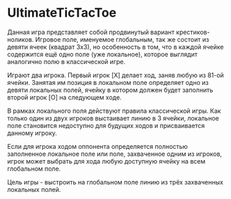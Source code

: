 # UltimateTicTacToe

Данная игра представляет собой продвинутый вариант крестиков-ноликов. Игровое поле, именуемое глобальным, так же состоит из девяти ячеек (квадрат 3х3), но особенность в том, что в каждой ячейке содержится ещё одно поле (уже локальное), которое выглядит аналогично полю в классической игре.

Играют два игрока. Первый игрок [X] делает ход, заняв любую из 81-ой ячейки. Занятая им позиция в локальном поле определяет одно из девяти локальных полей, ячейку в котором должен будет заполнить второй игрок [O] на следующем ходе.

В рамках локального поля действуют правила классической игры. Как только один из двух игроков выстаивает линию в 3 ячейки, локальное поле становится недоступно для будущих ходов и присваивается данному игроку.

Если для игрока ходом оппонента определяется полностью заполненное локальное поле или поле, захваченное одним из игроков, игрок может выбрать для хода любую доступную ячейку на всем глобальном поле.

Цель игры - выстроить на глобальном поле линию из трёх захваченных локальных полей.